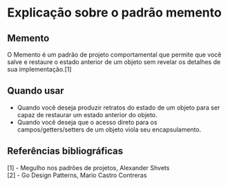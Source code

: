 # Explicação sobre o padrão memento

## Memento
O Memento é um padrão de projeto comportamental que
permite que você salve e restaure o estado anterior de um
objeto sem revelar os detalhes de sua implementação.[1]

## Quando usar
* Quando você deseja produzir retratos do estado de um objeto para ser capaz de restaurar um estado anterior do objeto.
* Quando você deseja que o acesso direto para os campos/getters/setters de um objeto viola seu encapsulamento.

## Referências bibliográficas
[1] - Megulho nos padrões de projetos, Alexander Shvets  
[2] - Go Design Patterns, Mario Castro Contreras  
